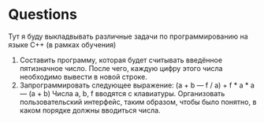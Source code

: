 # Questions
Тут я буду выкладвывать различные задачи по программированию на языке С++ (в рамках обучения)
1. Составить программу, которая будет считывать введённое пятизначное число. После чего, каждую цифру этого числа необходимо вывести в новой строке.
2. Запрограммировать следующее выражение: (а + b — f / а) + f * a * a — (a + b) Числа а, b, f вводятся с клавиатуры. Организовать пользовательский интерфейс, таким образом, чтобы было понятно,
   в каком порядке должны вводиться числа.
